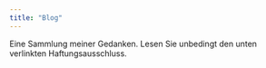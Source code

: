 ```yaml
---
title: "Blog"
---
```

Eine Sammlung meiner Gedanken. Lesen Sie unbedingt den unten verlinkten Haftungsausschluss.
